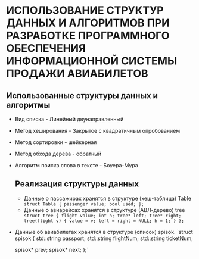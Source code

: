 # ИСПОЛЬЗОВАНИЕ СТРУКТУР ДАННЫХ И АЛГОРИТМОВ ПРИ РАЗРАБОТКЕ ПРОГРАММНОГО ОБЕСПЕЧЕНИЯ ИНФОРМАЦИОННОЙ СИСТЕМЫ ПРОДАЖИ АВИАБИЛЕТОВ
## Использованные структуры данных и алгоритмы
- Вид списка - Линейный двунаправленный
- Метод хеширования - Закрытое с квадратичным опробованием
- Метод сортировки - шейкерная
- Метод обхода дерева - обратный
- Алгоритм поиска слова в тексте - Боуера-Мура

  ## Реализация структуры данных
  - Данные о пассажирах хранятся в структуре (хеш-таблица) Table
`  struct Table {
    passenger value;
    bool used;
};`
  - Данные о авиарейсах хранятся в структуре (АВЛ-дерево) tree
`  struct tree {
    flight value;
    int h;
    tree* left;
    tree* right;
    tree(flight v)
    {
        value = v;
        left = right = NULL;
        h = 1;
    }
};`
 - Данные об авиабилетах хранятся в структуре (список) spisok.
`struct spisok {
    std::string passport;
    std::string flightNum;
    std::string ticketNum;

    spisok* prev;
    spisok* next;
};`

